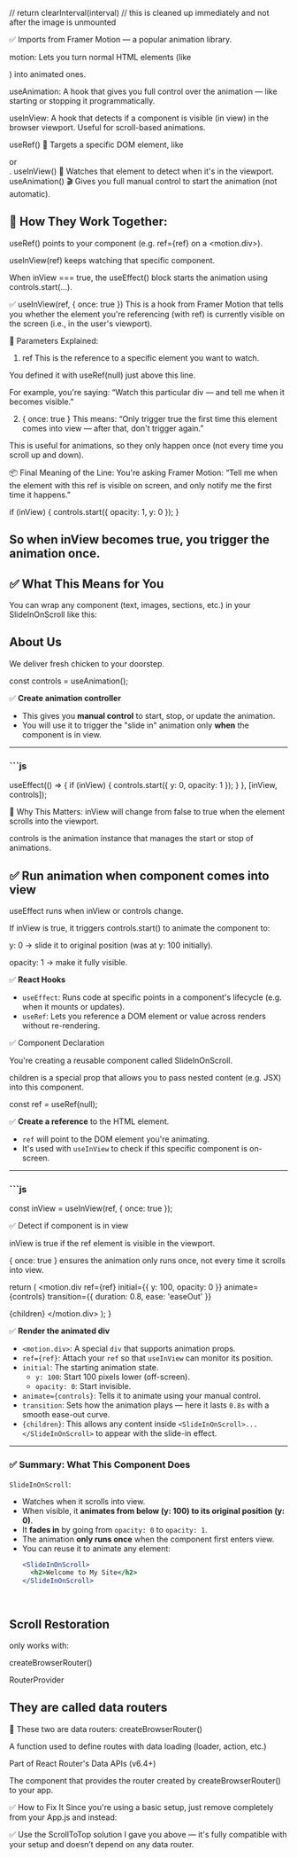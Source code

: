  // return clearInterval(interval) // this is cleaned up immediately and not after the image is unmounted







✅ Imports from Framer Motion — a popular animation library.

motion: Lets you turn normal HTML elements (like <div>) into animated ones.

useAnimation: A hook that gives you full control over the animation — like starting or stopping it programmatically.

useInView: A hook that detects if a component is visible (in view) in the browser viewport. Useful for scroll-based animations.


useRef()	🎯 Targets a specific DOM element, like <div> or <section>.
useInView()	👀 Watches that element to detect when it's in the viewport.
useAnimation()	🎬 Gives you full manual control to start the animation (not automatic).


# 🔁 How They Work Together:
useRef() points to your component (e.g. ref={ref} on a <motion.div>).

useInView(ref) keeps watching that specific component.

When inView === true, the useEffect() block starts the animation using controls.start(...).

✅ useInView(ref, { once: true })
This is a hook from Framer Motion that tells you whether the element you're referencing (with ref) is currently visible on the screen (i.e., in the user's viewport).


🧠 Parameters Explained:
1. ref
This is the reference to a specific element you want to watch.

You defined it with useRef(null) just above this line.

For example, you're saying: “Watch this particular div — and tell me when it becomes visible.”

2. { once: true }
This means: “Only trigger true the first time this element comes into view — after that, don't trigger again.”

This is useful for animations, so they only happen once (not every time you scroll up and down).


📦 Final Meaning of the Line:
You're asking Framer Motion:
“Tell me when the element with this ref is visible on screen, and only notify me the first time it happens.”

if (inView) {
  controls.start({ opacity: 1, y: 0 });
}


# So when inView becomes true, you trigger the animation once.


# ✅ What This Means for You
You can wrap any component (text, images, sections, etc.) in your SlideInOnScroll like this:



<SlideInOnScroll>
  <section className="about-us">
    <h2>About Us</h2>
    <p>We deliver fresh chicken to your doorstep.</p>
  </section>
</SlideInOnScroll>


const controls = useAnimation();

✅ **Create animation controller**

- This gives you **manual control** to start, stop, or update the animation.
- You will use it to trigger the "slide in" animation only **when** the component is in view.

---

### ```js
  useEffect(() => {
    if (inView) {
      controls.start({ y: 0, opacity: 1 });
    }
  }, [inView, controls]);


🧠 Why This Matters:
inView will change from false to true when the element scrolls into the viewport.

controls is the animation instance that manages the start or stop of animations.




# ✅ Run animation when component comes into view

useEffect runs when inView or controls change.

If inView is true, it triggers controls.start() to animate the component to:

y: 0 → slide it to original position (was at y: 100 initially).

opacity: 1 → make it fully visible.




✅ **React Hooks**

- `useEffect`: Runs code at specific points in a component's lifecycle (e.g. when it mounts or updates).
- `useRef`: Lets you reference a DOM element or value across renders without re-rendering.



✅ Component Declaration

You're creating a reusable component called SlideInOnScroll.

children is a special prop that allows you to pass nested content (e.g. JSX) into this component.


const ref = useRef(null);


✅ **Create a reference** to the HTML element.

- `ref` will point to the DOM element you're animating.
- It's used with `useInView` to check if this specific component is on-screen.

---

### ```js
  const inView = useInView(ref, { once: true });


✅ Detect if component is in view

inView is true if the ref element is visible in the viewport.

{ once: true } ensures the animation only runs once, not every time it scrolls into view.



return (
<motion.div
ref={ref}
initial={{ y: 100, opacity: 0 }}
animate={controls}
transition={{ duration: 0.8, ease: 'easeOut' }}
>
{children}
</motion.div>
);
}


✅ **Render the animated div**

- `<motion.div>`: A special `div` that supports animation props.
- `ref={ref}`: Attach your `ref` so that `useInView` can monitor its position.
- `initial`: The starting animation state.  
  - `y: 100`: Start 100 pixels lower (off-screen).
  - `opacity: 0`: Start invisible.
- `animate={controls}`: Tells it to animate using your manual control.
- `transition`: Sets how the animation plays — here it lasts `0.8s` with a smooth ease-out curve.
- `{children}`: This allows any content inside `<SlideInOnScroll>...</SlideInOnScroll>` to appear with the slide-in effect.

---

### ✅ **Summary: What This Component Does**

`SlideInOnScroll`:
- Watches when it scrolls into view.
- When visible, it **animates from below (y: 100) to its original position (y: 0)**.
- It **fades in** by going from `opacity: 0` to `opacity: 1`.
- The animation **only runs once** when the component first enters view.
- You can reuse it to animate any element:  
  ```jsx
  <SlideInOnScroll>
    <h2>Welcome to My Site</h2>
  </SlideInOnScroll>




# Scroll Restoration
<ScrollRestoration /> only works with:

createBrowserRouter()

RouterProvider

# They are called data routers

🧠 These two are data routers:
createBrowserRouter()

A function used to define routes with data loading (loader, action, etc.)

Part of React Router's Data APIs (v6.4+)

<RouterProvider />

The component that provides the router created by createBrowserRouter() to your app.


✅ How to Fix It
Since you're using a basic setup, just remove <ScrollRestoration /> completely from your App.js and instead:

✅ Use the ScrollToTop solution I gave you above — it's fully compatible with your setup and doesn’t depend on any data router.






